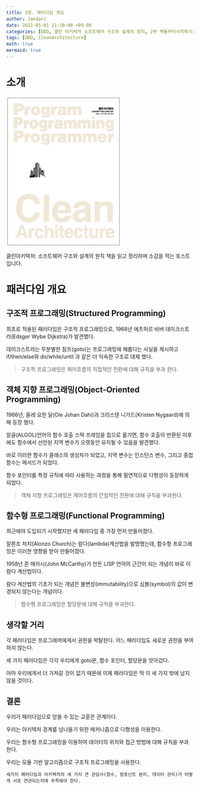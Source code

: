 ```yaml
---
title: 3장. 패러다임 개요
author: Jandari
date: 2022-05-01 21:30:00 +09:00
categories: [DDD, 클린 아키텍처 소프트웨어 구조와 설계의 원칙, 2부 벽돌부터시작하기:프로그래밍 패러다임]
tags: [DDD, CleanArchitecture]
math: true
mermaid: true
---
```


# 소개

![image](/assets/img/post/2022-05-01-PPPCleanArchitecture_ch3/1.jpg)

클린아키텍처: 소프트웨어 구조와 설계의 원칙 책을 읽고 정리하며 소감을 적는 포스트입니다.

# 패러다임 개요

## 구조적 프로그래밍(Structured Programming)

최초로 적용된 패러다임은 구조적 프로그래밍으로, 1968년 에츠허르 비버 데이크스트라(Edsger Wybe Dijkstra)가 발견했다.

데이크스트라는 무분별한 점프(goto)는 프로그래밍에 해롭다는 사실을 제시하고 if/then/else와 do/while/until 과 같은 더 익숙한 구조로 대체 했다.

> 구조적 프로그래밍은 제어흐름의 직접적인 전환에 대해 규칙을 부과 한다.

## 객체 지향 프로그래밍(Object-Oriented Programming)

1966년, 올레 요한 달(Ole Johan Dahi)과 크리스텐 니가드(Kristen Nygaard)에 의해 등장 했다.

알골(ALGOL)언어의 함수 호출 스택 프레임을 힙으로 옮기면, 함수 호출이 반환된 이후에도 함수에서 선언된 지역 변수가 오랫동안 유지될 수 있음을 발견했다. 

바로 이러한 함수가 클래스의 생성자가 되었고, 지역 변수는 인스턴스 변수, 그리고 중첩 함수는 메서드가 되었다.

함수 포인터를 특정 규칙에 따라 사용하는 과정을 통해 필연적으로 다형성이 등장하게 되었다.

> 객체 지향 프로그래밍은 제어흐름의 간접적인 전환에 대해 규칙을 부과한다.

## 함수형 프로그래밍(Functional Programming)

최근에야 도입되기 시작했지만 세 패러다임 중 가장 먼저 만들어졌다.

알론조 처치(Alonzo Church)는 람다(lambda)계산법을 발명했는데, 함수형 프로그래밍은 이러한 영향을 받아 만들어졌다.

1958년 존 매카시(John McCarthy)가 만든 LISP 언어의 근간이 되는 개념이 바로 이 람다 계산법이다.

람다 계산법의 기초가 되는 개념은 불변성(immutability)으로 심볼(symbol)의 값이 변경되지 않는다는 개념이다.

> 함수형 프로그래밍은 할당문에 대해 규칙을 부과한다.

## 생각할 거리

각 패러다임은 프로그래머에게서 권한을 박탈한다. 어느 패러다임도 새로운 권한을 부여하지 않는다.

세 가지 패러다임은 각각 우리에게 goto문, 함수 포인터, 할당문을 앗아갔다.

아마 우리에게서 더 가져갈 것이 없기 때문에 이제 패러다임은 딱 이 세 가지 밖에 남지 않을 것이다.

## 결론

우리가 패러다임으로 얻을 수 있는 교훈은 관계이다.

우리는 아키텍처 경계를 넘나들기 위한 메커니즘으로 다형성을 이용한다.

우리는 함수형 프로그래밍을 이용하여 데이터의 위치와 접근 방법에 대해 규칙을 부과 한다.

우리는 모듈 기반 알고리즘으로 구조적 프로그래밍을 사용한다.

`세가지 패러다임과 아키텍처의 세 가지 큰 관심사(함수, 컴포넌트 분리, 데이터 관리)가 어떻게 서로 연관되는지에 주족해야 한다.`

